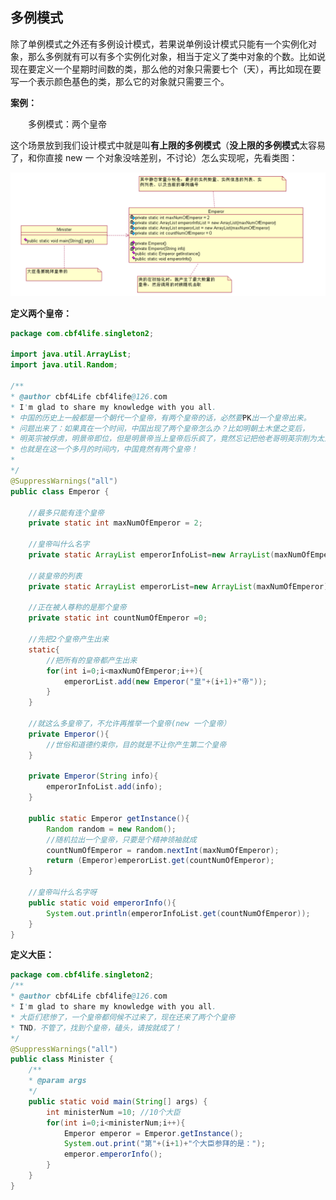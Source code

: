 ## 多例模式

​		除了单例模式之外还有多例设计模式，若果说单例设计模式只能有一个实例化对象，那么多例就有可以有多个实例化对象，相当于定义了类中对象的个数。比如说现在要定义一个星期时间数的类，那么他的对象只需要七个（天），再比如现在要写一个表示颜色基色的类，那么它的对象就只需要三个。

 **案例：**

　　多例模式：两个皇帝

​		这个场景放到我们设计模式中就是叫**有上限的多例模式**（**没上限的多例模式**太容易了，和你直接 new 一
个对象没啥差别，不讨论）怎么实现呢，先看类图：

![image-20200825115744576](../../media/pictures/设计模式/多例模式之两个皇帝类图.png)

**定义两个皇帝：**

```java
package com.cbf4life.singleton2;

import java.util.ArrayList;
import java.util.Random;

/**
* @author cbf4Life cbf4life@126.com
* I'm glad to share my knowledge with you all.
* 中国的历史上一般都是一个朝代一个皇帝，有两个皇帝的话，必然要PK出一个皇帝出来。
* 问题出来了：如果真在一个时间，中国出现了两个皇帝怎么办？比如明朝土木堡之变后，
* 明英宗被俘虏，明景帝即位，但是明景帝当上皇帝后乐疯了，竟然忘记把他老哥明英宗削为太上皇，
* 也就是在这一个多月的时间内，中国竟然有两个皇帝！
*
*/
@SuppressWarnings("all")
public class Emperor {
    
    //最多只能有连个皇帝
    private static int maxNumOfEmperor = 2; 
    
    //皇帝叫什么名字
    private static ArrayList emperorInfoList=new ArrayList(maxNumOfEmperor); 
    
    //装皇帝的列表
    private static ArrayList emperorList=new ArrayList(maxNumOfEmperor); 
    
    //正在被人尊称的是那个皇帝
    private static int countNumOfEmperor =0; 
    
    //先把2个皇帝产生出来
    static{
        //把所有的皇帝都产生出来
        for(int i=0;i<maxNumOfEmperor;i++){
        	emperorList.add(new Emperor("皇"+(i+1)+"帝"));
        }
    }
    
    //就这么多皇帝了，不允许再推举一个皇帝(new 一个皇帝）
    private Emperor(){
    	//世俗和道德约束你，目的就是不让你产生第二个皇帝
    }
    
    private Emperor(String info){
    	emperorInfoList.add(info);
    }
    
    public static Emperor getInstance(){
        Random random = new Random();
        //随机拉出一个皇帝，只要是个精神领袖就成
        countNumOfEmperor = random.nextInt(maxNumOfEmperor); 
        return (Emperor)emperorList.get(countNumOfEmperor);
    }
    
    //皇帝叫什么名字呀
    public static void emperorInfo(){
    	System.out.println(emperorInfoList.get(countNumOfEmperor));
    }
}
```

**定义大臣：**

```java
package com.cbf4life.singleton2;
/**
* @author cbf4Life cbf4life@126.com
* I'm glad to share my knowledge with you all.
* 大臣们悲惨了，一个皇帝都伺候不过来了，现在还来了两个个皇帝
* TND，不管了，找到个皇帝，磕头，请按就成了！
*/
@SuppressWarnings("all")
public class Minister {
    /**
    * @param args
    */
    public static void main(String[] args) {
        int ministerNum =10; //10个大臣
        for(int i=0;i<ministerNum;i++){
            Emperor emperor = Emperor.getInstance();
            System.out.print("第"+(i+1)+"个大臣参拜的是：");
            emperor.emperorInfo();
        } 
    }
}
```













